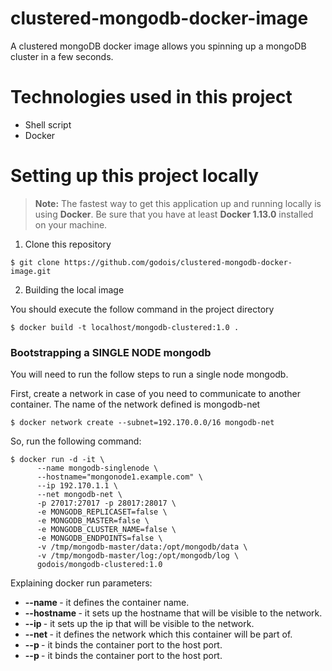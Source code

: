 # clustered-mongodb-docker-image
A clustered mongoDB docker image allows you spinning up a mongoDB cluster in a few seconds.

# Technologies used in this project

- Shell script
- Docker

# Setting up this project locally

> **Note:**
The fastest way to get this application up and running locally is using **Docker**.  Be sure that you have at least **Docker 1.13.0** installed on your machine.

1. Clone this repository
```shell
$ git clone https://github.com/godois/clustered-mongodb-docker-image.git
```
2. Building the local image

You should execute the follow command in the project directory

```shell
$ docker build -t localhost/mongodb-clustered:1.0 .
```

### Bootstrapping a SINGLE NODE mongodb

You will need to run the follow steps to run a single node mongodb. 

First, create a network in case of you need to communicate to another container. The name of the network defined is mongodb-net

```shell
$ docker network create --subnet=192.170.0.0/16 mongodb-net
```

So, run the following command:

```shell
$ docker run -d -it \
      --name mongodb-singlenode \
      --hostname="mongonode1.example.com" \
      --ip 192.170.1.1 \
      --net mongodb-net \
      -p 27017:27017 -p 28017:28017 \
      -e MONGODB_REPLICASET=false \
      -e MONGODB_MASTER=false \
      -e MONGODB_CLUSTER_NAME=false \
      -e MONGODB_ENDPOINTS=false \
      -v /tmp/mongodb-master/data:/opt/mongodb/data \
      -v /tmp/mongodb-master/log:/opt/mongodb/log \
      godois/mongodb-clustered:1.0
```

Explaining docker run parameters:

* <b> --name </b> - it defines the container name.
* <b> --hostname </b> - it sets up the hostname that will be visible to the network.
* <b> --ip </b> - it sets up the ip that will be visible to the network.
* <b> --net </b> - it defines the network which this container will be part of.
* <b> --p </b> - it binds the container port to the host port.
* <b> --p </b> - it binds the container port to the host port.